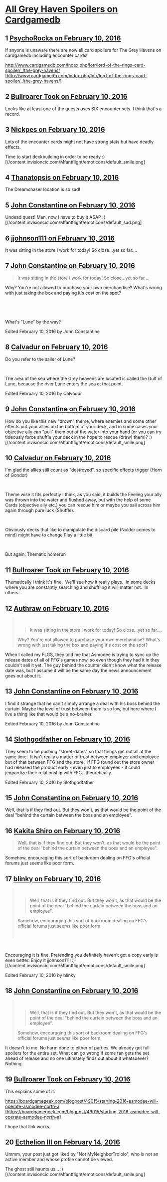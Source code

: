 # [All Grey Haven Spoilers on Cardgamedb](https://community.fantasyflightgames.com/topic/202009-all-grey-haven-spoilers-on-cardgamedb/)

## 1 [PsychoRocka on February 10, 2016](https://community.fantasyflightgames.com/topic/202009-all-grey-haven-spoilers-on-cardgamedb/?do=findComment&comment=2042753)

If anyone is unaware there are now all card spoilers for The Grey Havens on cardgamedb including encounter cards!

http://www.cardgamedb.com/index.php/lotr/lord-of-the-rings-card-spoiler/_/the-grey-havens/ [http://www.cardgamedb.com/index.php/lotr/lord-of-the-rings-card-spoiler/_/the-grey-havens/]

## 2 [Bullroarer Took on February 10, 2016](https://community.fantasyflightgames.com/topic/202009-all-grey-haven-spoilers-on-cardgamedb/?do=findComment&comment=2043172)

Looks like at least one of the quests uses SIX encounter sets. I think that's a record.

## 3 [Nickpes on February 10, 2016](https://community.fantasyflightgames.com/topic/202009-all-grey-haven-spoilers-on-cardgamedb/?do=findComment&comment=2043228)

Lots of the encounter cards might not have strong stats but have deadly effects.

Time to start deckbuilding in order to be ready :) [//content.invisioncic.com/Mfantflight/emoticons/default_smile.png]

## 4 [Thanatopsis on February 10, 2016](https://community.fantasyflightgames.com/topic/202009-all-grey-haven-spoilers-on-cardgamedb/?do=findComment&comment=2043231)

The Dreamchaser location is so sad!

## 5 [John Constantine on February 10, 2016](https://community.fantasyflightgames.com/topic/202009-all-grey-haven-spoilers-on-cardgamedb/?do=findComment&comment=2043287)

Undead quest! Man, now I have to buy it ASAP :( [//content.invisioncic.com/Mfantflight/emoticons/default_sad.png]

## 6 [jjohnson111 on February 10, 2016](https://community.fantasyflightgames.com/topic/202009-all-grey-haven-spoilers-on-cardgamedb/?do=findComment&comment=2043328)

It was sitting in the store I work for today! So close...yet so far....

## 7 [John Constantine on February 10, 2016](https://community.fantasyflightgames.com/topic/202009-all-grey-haven-spoilers-on-cardgamedb/?do=findComment&comment=2043365)

> It was sitting in the store I work for today! So close...yet so far....

Why? You're not allowed to purchase your own merchandise? What's wrong with just taking the box and paying it's cost on the spot?

 

 

What's "Lune" by the way?

Edited February 10, 2016 by John Constantine

## 8 [Calvadur on February 10, 2016](https://community.fantasyflightgames.com/topic/202009-all-grey-haven-spoilers-on-cardgamedb/?do=findComment&comment=2043372)

Do you refer to the sailer of Lune?

 

The area of the sea where the Grey heavens are located is called the Gulf of Lune, because the river Lune enters the sea at that point.

Edited February 10, 2016 by Calvadur

## 9 [John Constantine on February 10, 2016](https://community.fantasyflightgames.com/topic/202009-all-grey-haven-spoilers-on-cardgamedb/?do=findComment&comment=2043945)

How do you like this new "drown" theme, where enemies and some other effects put your allies on the bottom of your deck, and in some cases your objective ally can "pull" them out of the water into your hand (or you can try tideously force shuffle your deck in the hope to rescue (draw) them)? :) [//content.invisioncic.com/Mfantflight/emoticons/default_smile.png]

## 10 [Calvadur on February 10, 2016](https://community.fantasyflightgames.com/topic/202009-all-grey-haven-spoilers-on-cardgamedb/?do=findComment&comment=2044052)

I'm glad the allies still count as "destroyed", so specific effects trigger (Horn of Gondor)

 

Theme wise it fits perfectly I think, as you said, it builds the Feeling your ally was thrown into the water and flushed away, but with the help of some Cards (objective ally etc.) you can rescue him or maybe you sail across him again through pure luck (Shuffle).

 

Obviously decks that like to manipulate the discard pile (Noldor comes to mind) might have to change Play a little bit.

 

But again: Thematic homerun

## 11 [Bullroarer Took on February 10, 2016](https://community.fantasyflightgames.com/topic/202009-all-grey-haven-spoilers-on-cardgamedb/?do=findComment&comment=2044075)

Thematically I think it's fine.  We'll see how it really plays.  In some decks where you are constantly searching and shuffling it will matter not.  In others...

## 12 [Authraw on February 10, 2016](https://community.fantasyflightgames.com/topic/202009-all-grey-haven-spoilers-on-cardgamedb/?do=findComment&comment=2044078)

>  
> 
> > It was sitting in the store I work for today! So close...yet so far....
> 
> Why? You're not allowed to purchase your own merchandise? What's wrong with just taking the box and paying it's cost on the spot?

When I called my FLGS, they told me that Asmodee is trying to sync up the release dates of all of FFG's games now, so even though they had it in they couldn't sell it yet. The guy behind the counter didn't know what the release date was, but I assume it will be the same day the news announcement goes out about it.

## 13 [John Constantine on February 10, 2016](https://community.fantasyflightgames.com/topic/202009-all-grey-haven-spoilers-on-cardgamedb/?do=findComment&comment=2044099)

I find it strange that he can't simply arrange a deal with his boss behind the curtain. Maybe the level of trust between them is so low, but here where I live a thing like that would be a no-brainer.

Edited February 10, 2016 by John Constantine

## 14 [Slothgodfather on February 10, 2016](https://community.fantasyflightgames.com/topic/202009-all-grey-haven-spoilers-on-cardgamedb/?do=findComment&comment=2044164)

They seem to be pushing "street-dates" so that things get out all at the same time.  It isn't really a matter of trust between employer and employee but of that between FFG and the store.  If FFG found out the store owner had released the product early - even just to employees - it could jeopardize their relationship with FFG.  theoretically. 

Edited February 10, 2016 by Slothgodfather

## 15 [John Constantine on February 10, 2016](https://community.fantasyflightgames.com/topic/202009-all-grey-haven-spoilers-on-cardgamedb/?do=findComment&comment=2044205)

Well, that is if they find out. But they won't, as that would be the point of the deal "behind the curtain between the boss and an employee". 

## 16 [Kakita Shiro on February 10, 2016](https://community.fantasyflightgames.com/topic/202009-all-grey-haven-spoilers-on-cardgamedb/?do=findComment&comment=2044341)

> Well, that is if they find out. But they won't, as that would be the point of the deal "behind the curtain between the boss and an employee". 

Somehow, encouraging this sort of backroom dealing on FFG's official forums just seems like poor form.

## 17 [blinky on February 10, 2016](https://community.fantasyflightgames.com/topic/202009-all-grey-haven-spoilers-on-cardgamedb/?do=findComment&comment=2044402)

>  
> 
> > Well, that is if they find out. But they won't, as that would be the point of the deal "behind the curtain between the boss and an employee". 
> 
> Somehow, encouraging this sort of backroom dealing on FFG's official forums just seems like poor form.
> 
>  

 

Encouraging it is fine. Pretending you definitely haven't got a copy early is even better. Enjoy it jjohnson111! :) [//content.invisioncic.com/Mfantflight/emoticons/default_smile.png]

Edited February 10, 2016 by blinky

## 18 [John Constantine on February 10, 2016](https://community.fantasyflightgames.com/topic/202009-all-grey-haven-spoilers-on-cardgamedb/?do=findComment&comment=2044537)

>  
> 
> > Well, that is if they find out. But they won't, as that would be the point of the deal "behind the curtain between the boss and an employee". 
> 
> Somehow, encouraging this sort of backroom dealing on FFG's official forums just seems like poor form.

It doesn't to me. No harm done to either of parties. We already got full spoilers for the entire set. What can go wrong if some fan gets the set ahead of release and no one ultimately finds out about it whatsoever? Nothing.

## 19 [Bullroarer Took on February 10, 2016](https://community.fantasyflightgames.com/topic/202009-all-grey-haven-spoilers-on-cardgamedb/?do=findComment&comment=2044803)

This explains some of it:

https://boardgamegeek.com/blogpost/49015/starting-2016-asmodee-will-operate-asmodee-north-a [https://boardgamegeek.com/blogpost/49015/starting-2016-asmodee-will-operate-asmodee-north-a]

I hope that link works.

## 20 [Ecthelion III on February 14, 2016](https://community.fantasyflightgames.com/topic/202009-all-grey-haven-spoilers-on-cardgamedb/?do=findComment&comment=2051667)

Ummm, your post just got liked by "Not MyNeighborTrololo", who is not an active member and whose profile cannot be viewed.

The ghost still haunts us... :) [//content.invisioncic.com/Mfantflight/emoticons/default_smile.png]

